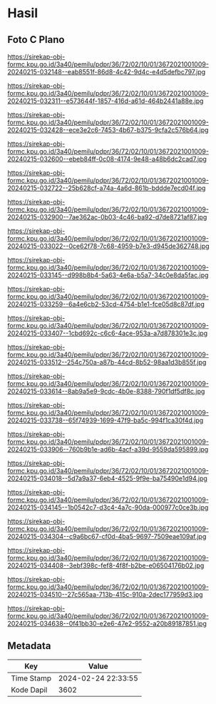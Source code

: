 # Hasil

## Foto C Plano

https://sirekap-obj-formc.kpu.go.id/3a40/pemilu/pdpr/36/72/02/10/01/3672021001009-20240215-032148--eab8551f-86d8-4c42-9d4c-e4d5defbc797.jpg

https://sirekap-obj-formc.kpu.go.id/3a40/pemilu/pdpr/36/72/02/10/01/3672021001009-20240215-032311--e573644f-1857-416d-a61d-464b2441a88e.jpg

https://sirekap-obj-formc.kpu.go.id/3a40/pemilu/pdpr/36/72/02/10/01/3672021001009-20240215-032428--ece3e2c6-7453-4b67-b375-9cfa2c576b64.jpg

https://sirekap-obj-formc.kpu.go.id/3a40/pemilu/pdpr/36/72/02/10/01/3672021001009-20240215-032600--ebeb84ff-0c08-4174-9e48-a48b6dc2cad7.jpg

https://sirekap-obj-formc.kpu.go.id/3a40/pemilu/pdpr/36/72/02/10/01/3672021001009-20240215-032722--25b628cf-a74a-4a6d-861b-bddde7ecd04f.jpg

https://sirekap-obj-formc.kpu.go.id/3a40/pemilu/pdpr/36/72/02/10/01/3672021001009-20240215-032900--7ae362ac-0b03-4c46-ba92-d7de8721af87.jpg

https://sirekap-obj-formc.kpu.go.id/3a40/pemilu/pdpr/36/72/02/10/01/3672021001009-20240215-033022--0ce62f78-7c68-4959-b7e3-d945de362748.jpg

https://sirekap-obj-formc.kpu.go.id/3a40/pemilu/pdpr/36/72/02/10/01/3672021001009-20240215-033145--d998b8b4-5a63-4e6a-b5a7-34c0e8da5fac.jpg

https://sirekap-obj-formc.kpu.go.id/3a40/pemilu/pdpr/36/72/02/10/01/3672021001009-20240215-033259--6a4e6cb2-53cd-4754-b1e1-fce05d8c87df.jpg

https://sirekap-obj-formc.kpu.go.id/3a40/pemilu/pdpr/36/72/02/10/01/3672021001009-20240215-033407--1cbd692c-c6c6-4ace-953a-a7d878301e3c.jpg

https://sirekap-obj-formc.kpu.go.id/3a40/pemilu/pdpr/36/72/02/10/01/3672021001009-20240215-033512--254c750a-a87b-44cd-8b52-98aa1d3b855f.jpg

https://sirekap-obj-formc.kpu.go.id/3a40/pemilu/pdpr/36/72/02/10/01/3672021001009-20240215-033614--8ab9a5e9-9cdc-4b0e-8388-790f1df5df8c.jpg

https://sirekap-obj-formc.kpu.go.id/3a40/pemilu/pdpr/36/72/02/10/01/3672021001009-20240215-033738--65f74939-1699-47f9-ba5c-994f1ca30f4d.jpg

https://sirekap-obj-formc.kpu.go.id/3a40/pemilu/pdpr/36/72/02/10/01/3672021001009-20240215-033906--760b9b1e-ad6b-4acf-a39d-9559da595899.jpg

https://sirekap-obj-formc.kpu.go.id/3a40/pemilu/pdpr/36/72/02/10/01/3672021001009-20240215-034018--5d7a9a37-6eb4-4525-9f9e-ba75490e1d94.jpg

https://sirekap-obj-formc.kpu.go.id/3a40/pemilu/pdpr/36/72/02/10/01/3672021001009-20240215-034145--1b0542c7-d3c4-4a7c-90da-000977c0ce3b.jpg

https://sirekap-obj-formc.kpu.go.id/3a40/pemilu/pdpr/36/72/02/10/01/3672021001009-20240215-034304--c9a6bc67-cf0d-4ba5-9697-7509eae109af.jpg

https://sirekap-obj-formc.kpu.go.id/3a40/pemilu/pdpr/36/72/02/10/01/3672021001009-20240215-034408--3ebf398c-fef8-4f8f-b2be-e06504176b02.jpg

https://sirekap-obj-formc.kpu.go.id/3a40/pemilu/pdpr/36/72/02/10/01/3672021001009-20240215-034510--27c565aa-713b-415c-910a-2dec177959d3.jpg

https://sirekap-obj-formc.kpu.go.id/3a40/pemilu/pdpr/36/72/02/10/01/3672021001009-20240215-034638--0f41bb30-e2e6-47e2-9552-a20b89187851.jpg


## Metadata

| Key        | Value               |
| ---------- | ------------------- |
| Time Stamp | 2024-02-24 22:33:55 |
| Kode Dapil | 3602                |



